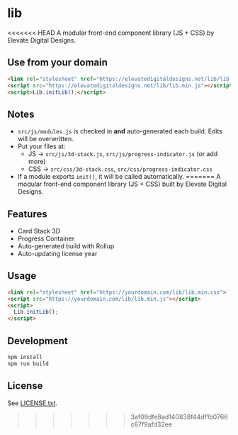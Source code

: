 # lib
<<<<<<< HEAD
A modular front-end component library (JS + CSS) by Elevate Digital Designs.

## Use from your domain
```html
<link rel="stylesheet" href="https://elevatedigitaldesigns.net/lib/lib.min.css">
<script src="https://elevatedigitaldesigns.net/lib/lib.min.js"></script>
<script>Lib.initLib();</script>
```

## Notes
- `src/js/modules.js` is checked in **and** auto-generated each build. Edits will be overwritten.
- Put your files at:
  - JS → `src/js/3d-stack.js`, `src/js/progress-indicator.js` (or add more)
  - CSS → `src/css/3d-stack.css`, `src/css/progress-indicator.css`
- If a module exports `init()`, it will be called automatically.
=======
A modular front-end component library (JS + CSS) built by Elevate Digital Designs.

## Features
- Card Stack 3D
- Progress Container
- Auto-generated build with Rollup
- Auto-updating license year

## Usage
```html
<link rel="stylesheet" href="https://yourdomain.com/lib/lib.min.css">
<script src="https://yourdomain.com/lib/lib.min.js"></script>
<script>
  Lib.initLib();
</script>
```

## Development
```bash
npm install
npm run build
```

## License
See [LICENSE.txt](LICENSE.txt).
>>>>>>> 3af09dfe8ad140838f44df1b0766c67f9afd32ee

